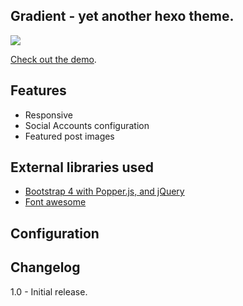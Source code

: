 ## Gradient - yet another hexo theme.
![](https://i.imgur.com/QBA9Z3i.jpg)

[Check out the demo](https://randomadversary.com/Gradient/).

## Features
- Responsive
- Social Accounts configuration
- Featured post images

## External libraries used
- [Bootstrap 4 with Popper.js, and jQuery](https://getbootstrap.com/)
- [Font awesome](https://fontawesome.com/)
## Configuration

## Changelog
1.0 - Initial release.
